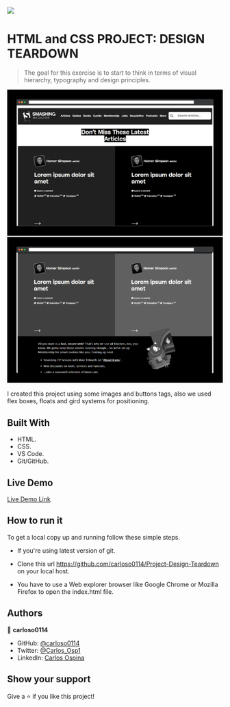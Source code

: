 ![](https://img.shields.io/badge/Microverse-blueviolet)

# HTML and CSS PROJECT: DESIGN TEARDOWN

> The goal for this exercise is to start to think in terms of visual hierarchy, typography and design principles.

![screenshot](./app_screenshot1.png)
![screenshot](./app_screenshot2.png)

I created this project using some images and buttons tags, also we used flex boxes, floats and gird systems for positioning.


## Built With

- HTML.
- CSS.
- VS Code.
- Git/GitHub.


## Live Demo

[Live Demo Link](https://carloso0114.github.io/Project-Using-Bootstrap/.)


## How to run it

To get a local copy up and running follow these simple steps.


* If you're using latest version of git.

* Clone this url https://github.com/carloso0114/Project-Design-Teardown on your local host.

* You have to use a Web explorer browser like Google Chrome or Mozilla Firefox to open the index.html file.


## Authors

👤 **carloso0114**

- GitHub: [@carloso0114](https://github.com/AlejandroNo4)
- Twitter: [@Carlos_Osp1](https://twitter.com/Carlos_Osp1)
- LinkedIn: [Carlos Ospina](https://www.linkedin.com/in/carlos-ospina-242b831a6/)

## Show your support

Give a ⭐️ if you like this project!
